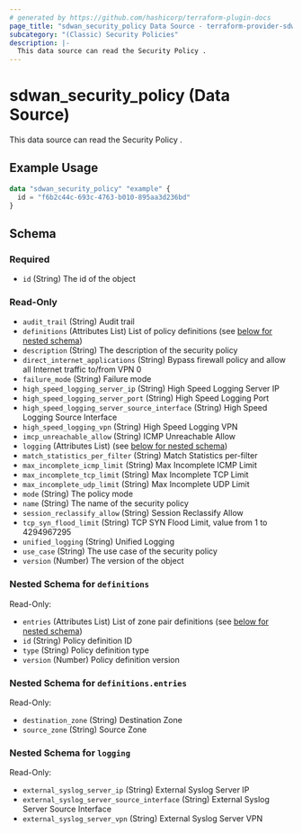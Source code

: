```yaml
---
# generated by https://github.com/hashicorp/terraform-plugin-docs
page_title: "sdwan_security_policy Data Source - terraform-provider-sdwan"
subcategory: "(Classic) Security Policies"
description: |-
  This data source can read the Security Policy .
---
```


# sdwan_security_policy (Data Source)

This data source can read the Security Policy .

## Example Usage

```terraform
data "sdwan_security_policy" "example" {
  id = "f6b2c44c-693c-4763-b010-895aa3d236bd"
}
```

<!-- schema generated by tfplugindocs -->
## Schema

### Required

- `id` (String) The id of the object

### Read-Only

- `audit_trail` (String) Audit trail
- `definitions` (Attributes List) List of policy definitions (see [below for nested schema](#nestedatt--definitions))
- `description` (String) The description of the security policy
- `direct_internet_applications` (String) Bypass firewall policy and allow all Internet traffic to/from VPN 0
- `failure_mode` (String) Failure mode
- `high_speed_logging_server_ip` (String) High Speed Logging Server IP
- `high_speed_logging_server_port` (String) High Speed Logging Port
- `high_speed_logging_server_source_interface` (String) High Speed Logging Source Interface
- `high_speed_logging_vpn` (String) High Speed Logging VPN
- `imcp_unreachable_allow` (String) ICMP Unreachable Allow
- `logging` (Attributes List) (see [below for nested schema](#nestedatt--logging))
- `match_statistics_per_filter` (String) Match Statistics per-filter
- `max_incomplete_icmp_limit` (String) Max Incomplete ICMP Limit
- `max_incomplete_tcp_limit` (String) Max Incomplete TCP Limit
- `max_incomplete_udp_limit` (String) Max Incomplete UDP Limit
- `mode` (String) The policy mode
- `name` (String) The name of the security policy
- `session_reclassify_allow` (String) Session Reclassify Allow
- `tcp_syn_flood_limit` (String) TCP SYN Flood Limit, value from 1 to 4294967295
- `unified_logging` (String) Unified Logging
- `use_case` (String) The use case of the security policy
- `version` (Number) The version of the object

<a id="nestedatt--definitions"></a>
### Nested Schema for `definitions`

Read-Only:

- `entries` (Attributes List) List of zone pair definitions (see [below for nested schema](#nestedatt--definitions--entries))
- `id` (String) Policy definition ID
- `type` (String) Policy definition type
- `version` (Number) Policy definition version

<a id="nestedatt--definitions--entries"></a>
### Nested Schema for `definitions.entries`

Read-Only:

- `destination_zone` (String) Destination Zone
- `source_zone` (String) Source Zone



<a id="nestedatt--logging"></a>
### Nested Schema for `logging`

Read-Only:

- `external_syslog_server_ip` (String) External Syslog Server IP
- `external_syslog_server_source_interface` (String) External Syslog Server Source Interface
- `external_syslog_server_vpn` (String) External Syslog Server VPN
